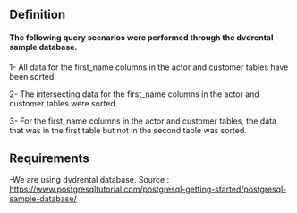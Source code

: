 
## Definition

#### The following query scenarios were performed through the dvdrental sample database.

1- All data for the first_name columns in the actor and customer tables have been sorted.

2- The intersecting data for the first_name columns in the actor and customer tables were sorted.

3- For the first_name columns in the actor and customer tables, the data that was in the first table but not in the second table was sorted.
## Requirements

-We are using dvdrental database. Source : https://www.postgresqltutorial.com/postgresql-getting-started/postgresql-sample-database/
